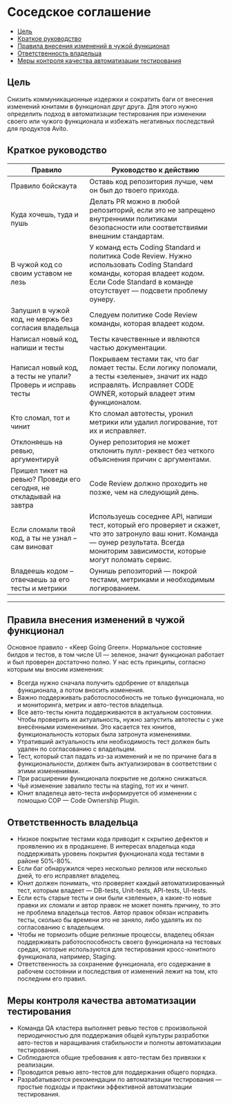 # Соседское соглашение

- [Цель](https://github.com/avito-tech/playbook/blob/master/neighborhood-agreement.md#цель)
- [Краткое руководство](https://github.com/avito-tech/playbook/blob/master/neighborhood-agreement.md#краткое-руководство)
- [Правила внесения изменений в чужой функционал](https://github.com/avito-tech/playbook/blob/master/neighborhood-agreement.md#правила-внесения-изменений-в-чужой-функционал)
- [Ответственность владельца](https://github.com/avito-tech/playbook/blob/master/neighborhood-agreement.md#ответственность-владельца)
- [Меры контроля качества автоматизации тестирования](https://github.com/avito-tech/playbook/blob/master/neighborhood-agreement.md#меры-контроля-качества-автоматизации-тестирования)


## Цель
Снизить коммуникационные издержки и сократить баги от внесения изменений юнитами в функционал друг друга. Для этого нужно определить подход в автоматизации тестирования при изменении своего или чужого функционала и избежать негативных последствий для продуктов Avito.


## Краткое руководство


Правило  | Руководство к действию 
------------- | -------------
Правило бойскаута	| Оставь код репозитория лучше, чем он был до твоего прихода.
Куда хочешь, туда и пушь | Делать PR можно в любой репозиторий, если это не запрещено внутренними политиками безопасности или соответствиями внешним стандартам.
В чужой код со своим уставом не лезь | У команд есть Coding Standard и политика Code Review. Нужно использовать Coding Standard команды, которая владеет кодом. Если Code Standard в команде отсутствует — подсвети проблему оунеру.
Запушил в чужой код, не мержь без согласия владельца	| Следуем политике Code Review команды, которая владеет кодом.
Написал новый код, напиши и тесты	 | Тесты качественные и являются частью документации.
Написал новый код, а тесты не упали? Проверь и исправь тесты | Покрываем тестами так, что баг ломает тесты. Если логику поломали, а тесты «зеленые», значит их надо исправлять. Исправляет CODE OWNER, который владеет этим функционалом.
Кто сломал, тот и чинит | Кто сломал автотесты, уронил метрики или удалил логирование, тот их и исправляет.
Отклоняешь на ревью, аргументируй | Оунер репозитория не может отклонить пулл-реквест без четкого объяснения причин с аргументами.
Пришел тикет на ревью? Проведи его сегодня, не откладывай на завтра | Code Review должно проходить не позже, чем на следующий день.
Если сломали твой код, а ты не узнал – сам виноват	| Используешь соседнее API, напиши тест, который его проверяет и скажет, что это затронуло ваш юнит. Команда — оунер результата. Всегда мониторим зависимости, которые могут поломать сервис.
Владеешь кодом – отвечаешь за его тесты и метрики	| Оунишь репозиторий — покрой тестами, метриками и необходимым логированием.
***

## Правила внесения изменений в чужой функционал

Основное правило - «Keep Going Green». Нормальное состояние билдов и тестов, в том числе UI — зеленое, значит функционал работает и был проверен достаточно полно.
У нас есть принципы, согласно которым мы вносим изменения:
- Всегда нужно сначала получить одобрение от владельца функционала, а потом вносить изменения.
- Важно поддерживать работоспособность не только функционала, но и мониторинга, метрик и авто-тестов владельца.
- Все авто-тесты юнита поддерживаются в актуальном состоянии. Чтобы проверить их актуальность, нужно запустить автотесты с уже внесёнными изменениями. Это касается тех юнитов, функциональность которых была затронута изменениями.
- Утративший актуальность или необходимость тест должен быть удален по согласованию с владельцем.
- Тест, который стал падать из-за изменений и не по причине бага в функциональности, должен быть актуализирован в соответствии с этими изменениями.
- При расширении функционала покрытие не должно снижаться.
- Чьё изменение завалило тесты на staging, тот их и чинит.
- Юнит владелеца авто-теста информируется об изменении с помощью COP — Code Ownership Plugin.

## Ответственность владельца

- Низкое покрытие тестами кода приводит к скрытию дефектов и проявлению их в продакшене. В интересах владельца кода поддерживать уровень покрытия фукнционала кода тестами в районе 50%-80%.
- Если баг обнаружился через несколько релизов или несколько дней, то его исправляет владелец.
- Юнит должен понимать, что проверяет каждый автоматизированный тест, которым владеет — DB-tests, Unit-tests, API-tests, UI-tests.
- Если есть старые тесты и они были «зеленые», а какие-то новые правки их сломали и автор правок не может понять причину, то это не проблема владельца тестов. Автор правок обязан исправить тесты, сколько бы времени это не заняло, либо удалять их по согласованию с владельцем.
- Чтобы не тормозить общие релизные процессы, владелец обязан поддерживать работоспособность своего функционала на тестовых средах, которые используются для тестирования кросс-юнитного функционала, например, Staging.
- Ответственность за сохранение функционала, его содержание в рабочем состоянии и последствия от изменений лежит на том, кто последним его правил.

## Меры контроля качества автоматизации тестирования

- Команда QA кластера выполняет ревью тестов с произвольной периодичностью для поддержания общей культуры разработки авто-тестов и наращивания стабильности и полноты автоматизации тестирования.
- Соблюдаются общие требования к авто-тестам без привязки к реализации.
- Проводится ревью авто-тестов для поддержания общего порядка.
- Разрабатываются рекомендации по автоматизации тестирования — простые подходы и практики эффективной автоматизации тестирования.
